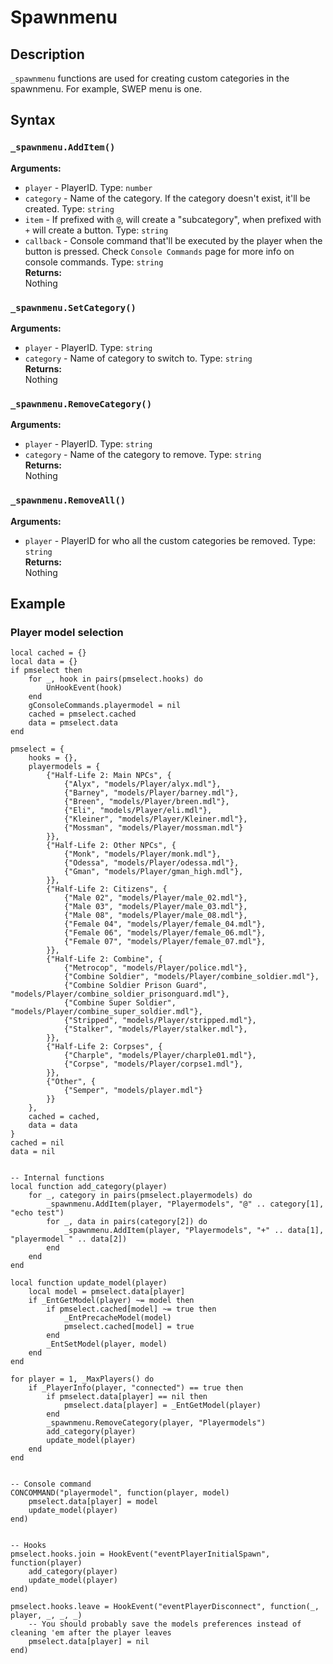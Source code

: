 # Spawnmenu
## Description
`_spawnmenu` functions are used for creating custom
categories in the spawnmenu. For example, SWEP menu
is one.

## Syntax
### `_spawnmenu.AddItem()`
**Arguments:**  
- `player` - PlayerID. Type: `number`  
- `category` - Name of the category. If the category doesn't exist, it'll be created. Type: `string`  
- `item` - If prefixed with `@`, will create a "subcategory", when prefixed with `+` will create a button. Type: `string`  
- `callback` - Console command that'll be executed by the player when the button is pressed. Check `Console Commands` page for more info on console commands. Type: `string`  
**Returns:**  
Nothing

### `_spawnmenu.SetCategory()`
**Arguments:**
- `player` - PlayerID. Type: `string`  
- `category` - Name of category to switch to. Type: `string`  
**Returns:**  
Nothing  

### `_spawnmenu.RemoveCategory()`
**Arguments:**
- `player` - PlayerID. Type: `string`  
- `category` - Name of the category to remove. Type: `string`  
**Returns:**  
Nothing  

### `_spawnmenu.RemoveAll()`
**Arguments:**
- `player` - PlayerID for who all the custom categories be removed. Type: `string`  
**Returns:**  
Nothing  

## Example
### Player model selection
```
local cached = {}
local data = {}
if pmselect then
	for _, hook in pairs(pmselect.hooks) do
		UnHookEvent(hook)
	end
	gConsoleCommands.playermodel = nil
	cached = pmselect.cached
	data = pmselect.data
end

pmselect = {
	hooks = {},
	playermodels = {
		{"Half-Life 2: Main NPCs", {
			{"Alyx", "models/Player/alyx.mdl"},
			{"Barney", "models/Player/barney.mdl"},
			{"Breen", "models/Player/breen.mdl"},
			{"Eli", "models/Player/eli.mdl"},
			{"Kleiner", "models/Player/Kleiner.mdl"},
			{"Mossman", "models/Player/mossman.mdl"}
		}},
		{"Half-Life 2: Other NPCs", {
			{"Monk", "models/Player/monk.mdl"},
			{"Odessa", "models/Player/odessa.mdl"},
			{"Gman", "models/Player/gman_high.mdl"},
		}},
		{"Half-Life 2: Citizens", {
			{"Male 02", "models/Player/male_02.mdl"},
			{"Male 03", "models/Player/male_03.mdl"},
			{"Male 08", "models/Player/male_08.mdl"},
			{"Female 04", "models/Player/female_04.mdl"},
			{"Female 06", "models/Player/female_06.mdl"},
			{"Female 07", "models/Player/female_07.mdl"},
		}},
		{"Half-Life 2: Combine", {
			{"Metrocop", "models/Player/police.mdl"},
			{"Combine Soldier", "models/Player/combine_soldier.mdl"},
			{"Combine Soldier Prison Guard", "models/Player/combine_soldier_prisonguard.mdl"},
			{"Combine Super Soldier", "models/Player/combine_super_soldier.mdl"},
			{"Stripped", "models/Player/stripped.mdl"},
			{"Stalker", "models/Player/stalker.mdl"},
		}},
		{"Half-Life 2: Corpses", {
			{"Charple", "models/Player/charple01.mdl"},
			{"Corpse", "models/Player/corpse1.mdl"},
		}},
		{"Other", {
			{"Semper", "models/player.mdl"}
		}}
	},
	cached = cached,
	data = data
}
cached = nil
data = nil


-- Internal functions
local function add_category(player)
	for _, category in pairs(pmselect.playermodels) do
		_spawnmenu.AddItem(player, "Playermodels", "@" .. category[1], "echo test")
		for _, data in pairs(category[2]) do
			_spawnmenu.AddItem(player, "Playermodels", "+" .. data[1], "playermodel " .. data[2])
		end
	end
end

local function update_model(player)
	local model = pmselect.data[player]
	if _EntGetModel(player) ~= model then
		if pmselect.cached[model] ~= true then
			_EntPrecacheModel(model)
			pmselect.cached[model] = true
		end
		_EntSetModel(player, model)
	end
end

for player = 1, _MaxPlayers() do
	if _PlayerInfo(player, "connected") == true then
		if pmselect.data[player] == nil then
			pmselect.data[player] = _EntGetModel(player)
		end
		_spawnmenu.RemoveCategory(player, "Playermodels")
		add_category(player)
		update_model(player)
	end
end


-- Console command
CONCOMMAND("playermodel", function(player, model)
	pmselect.data[player] = model
	update_model(player)
end)


-- Hooks
pmselect.hooks.join = HookEvent("eventPlayerInitialSpawn", function(player)
	add_category(player)
	update_model(player)
end)

pmselect.hooks.leave = HookEvent("eventPlayerDisconnect", function(_, player, _, _, _)
	-- You should probably save the models preferences instead of cleaning 'em after the player leaves
	pmselect.data[player] = nil
end)

```
